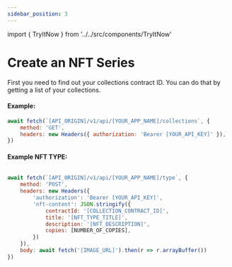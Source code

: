 ```yaml
---
sidebar_position: 3
---
```

import { TryItNow } from '../../src/components/TryItNow'

# Create an NFT Series

First you need to find out your collections contract ID. You can do that by getting a list of your collections.
#### Example:

```js
await fetch(`[API_ORIGIN]/v1/api/[YOUR_APP_NAME]/collections`, {
	method: 'GET',
	headers: new Headers({ authorization: 'Bearer [YOUR_API_KEY]' }),
})
```
<TryItNow />

#### Example NFT TYPE:

```js

await fetch(`[API_ORIGIN]/v1/api/[YOUR_APP_NAME]/type`, {
	method: 'POST',
	headers: new Headers({
		'authorization': 'Bearer [YOUR_API_KEY]',
		'nft-content': JSON.stringify({
			contractId: '[COLLECTION_CONTRACT_ID]',
			title: '[NFT_TYPE_TITLE]',
			description: '[NFT_DESCRIPTION]',
			copies: [NUMBER_OF_COPIES],
		})
	}),
	body: await fetch('[IMAGE_URL]').then(r => r.arrayBuffer())
})
```
<TryItNow />
